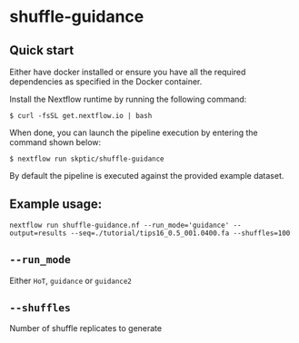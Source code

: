 # shuffle-guidance

## Quick start 

Either have docker installed or ensure you have all the required dependencies as specified in the Docker container.

Install the Nextflow runtime by running the following command:

    $ curl -fsSL get.nextflow.io | bash


When done, you can launch the pipeline execution by entering the command shown below:

    $ nextflow run skptic/shuffle-guidance
    

By default the pipeline is executed against the provided example dataset. 

## Example usage:

`nextflow run shuffle-guidance.nf --run_mode='guidance' --output=results --seq=./tutorial/tips16_0.5_001.0400.fa --shuffles=100`

## `--run_mode`

Either `HoT`, `guidance` or `guidance2`


## `--shuffles`

Number of shuffle replicates to generate
